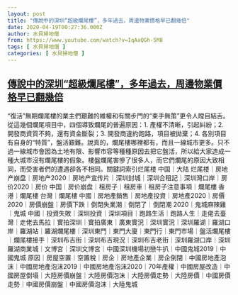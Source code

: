```yaml
---
layout: post
title: "傳說中的深圳“超級爛尾樓”，多年過去，周邊物業價格早已翻幾倍"
date: 2020-04-19T00:27:36.000Z
author: 水貝掃地僧
from: https://www.youtube.com/watch?v=IqAaQGh-5M8
tags: [ 水貝掃地僧 ]
categories: [ 水貝掃地僧 ]
---
```

<!--1587256056000-->
[傳說中的深圳“超級爛尾樓”，多年過去，周邊物業價格早已翻幾倍](https://www.youtube.com/watch?v=IqAaQGh-5M8)
------

<div>
“復活”無期爛尾樓的業主們艱難的維權和有關步門的“束手無策”更令人瞠目結舌。從這幾個爛尾項目中，四個導致爛尾的普遍原因：1. 產權不清晰，引起糾紛；2. 開發商資質不夠，還有資金斷裂；3. 開發商違約跑路，項目被拋棄；4. 各別項目有自身的“特質”，盤活艱難。說真的，爛尾樓哪裡都有，而且一線城市更多。只不過一線城市會因為土地有限、影響市容等種種原因去把它盤活，所以給大家造成一種大城市沒有爛尾樓的假象。樓盤爛尾害慘了很多人，而它們爛尾的原因大致相同，而受害者們的遭遇卻各不相同。關鍵詞索引烂尾楼 中国｜大陆 烂尾楼｜房地产崩盘｜房地产2020｜房地产宣传片｜深圳封城｜深圳合租記｜深圳灣口岸｜房价2020｜房价 中国｜房价崩盘｜租房子｜租房車｜租房子注意事項｜爛尾樓 香港｜爛尾樓 台灣｜爛尾樓 中國｜房地產銷售｜房地產投資｜房地產2020｜房價2020｜房價崩盤｜房價下跌｜倒閉失業潮｜倒閉了｜倒閉潮 2020｜鬼城麻辣雞｜鬼城 中國｜投資失敗｜深圳投資｜深圳項目｜跑路生活｜跑路人生｜走佬去臺灣｜走佬去馬拉｜實拍深圳｜實拍廣東｜廣東實況｜深圳實況｜深圳羅湖｜羅湖口岸｜羅湖站｜羅湖爛尾樓｜深圳東門｜東門大廈｜東門行｜東門市場｜盤活爛尾樓｜爛尾樓接手｜深圳布吉街｜深圳布吉現況｜深圳布吉老街｜深圳羅湖口岸｜深圳羅湖商業城｜文博宮｜深圳文博宮｜中國深圳機場初戀牛扒｜中國鬼城2019｜中國鬼城 原因｜房屋空置｜空置稅｜房企｜房地產企業｜房企倒閉｜中國房地產泡沫｜中國房地產泡沫2019｜中國房地產泡沫2020｜70年產權｜中國房屋改造｜中國房屋倒塌｜大陸房價崩盤｜大陸房價泡沫｜大陸房價走勢｜大陸房價｜中國房價走勢｜中國房價崩盤｜中國房價泡沫｜大陸鬼城
</div>
